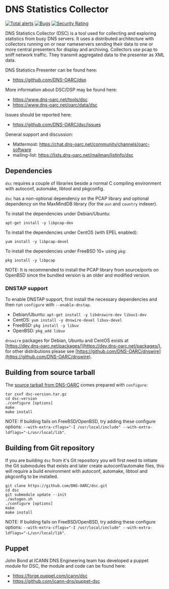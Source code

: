 # DNS Statistics Collector

[![Total alerts](https://img.shields.io/lgtm/alerts/g/DNS-OARC/dsc.svg?logo=lgtm&logoWidth=18)](https://lgtm.com/projects/g/DNS-OARC/dsc/alerts/) [![Bugs](https://sonarcloud.io/api/project_badges/measure?project=dns-oarc%3Adsc&metric=bugs)](https://sonarcloud.io/dashboard?id=dns-oarc%3Adsc) [![Security Rating](https://sonarcloud.io/api/project_badges/measure?project=dns-oarc%3Adsc&metric=security_rating)](https://sonarcloud.io/dashboard?id=dns-oarc%3Adsc)

DNS Statistics Collector (DSC) is a tool used for collecting and exploring
statistics from busy DNS servers.  It uses a distributed architecture with
collectors running on or near nameservers sending their data to one or more
central presenters for display and archiving.  Collectors use pcap to sniff
network traffic.  They transmit aggregated data to the presenter as XML data.

DNS Statistics Presenter can be found here:
- https://github.com/DNS-OARC/dsp

More information about DSC/DSP may be found here:
- https://www.dns-oarc.net/tools/dsc
- https://www.dns-oarc.net/oarc/data/dsc

Issues should be reported here:
- https://github.com/DNS-OARC/dsc/issues

General support and discussion:
- Mattermost: https://chat.dns-oarc.net/community/channels/oarc-software
- mailing-list: https://lists.dns-oarc.net/mailman/listinfo/dsc

## Dependencies

`dsc` requires a couple of libraries beside a normal C compiling
environment with autoconf, automake, libtool and pkgconfig.

`dsc` has a non-optional dependency on the PCAP library and optional
dependency on the MaxMindDB library (for the `asn` and `country` indexer).

To install the dependencies under Debian/Ubuntu:
```
apt-get install -y libpcap-dev
```

To install the dependencies under CentOS (with EPEL enabled):
```
yum install -y libpcap-devel
```

To install the dependencies under FreeBSD 10+ using `pkg`:
```
pkg install -y libpcap
```

NOTE: It is recommended to install the PCAP library from source/ports on
OpenBSD since the bundled version is an older and modified version.

### DNSTAP support

To enable DNSTAP support, first install the necessary dependencies and
then run `configure` with `--enable-dnstap`.

- Debian/Ubuntu: `apt-get install -y libdnswire-dev libuv1-dev`
- CentOS: `yum install -y dnswire-devel libuv-devel`
- FreeBSD: `pkg install -y libuv`
- OpenBSD: `pkg_add libuv`

`dnswire` packages for Debian, Ubuntu and CentOS exists at
[https://dev.dns-oarc.net/packages/](https://dev.dns-oarc.net/packages/),
for other distributions please see
[https://github.com/DNS-OARC/dnswire](https://github.com/DNS-OARC/dnswire).

## Building from source tarball

The [source tarball from DNS-OARC](https://www.dns-oarc.net/dsc/download)
comes prepared with `configure`:

```
tar zxvf dsc-version.tar.gz
cd dsc-version
./configure [options]
make
make install
```

NOTE: If building fails on FreeBSD/OpenBSD, try adding these configure
options: `--with-extra-cflags="-I /usr/local/include" --with-extra-ldflags="-L/usr/local/lib"`.

## Building from Git repository

If you are building `dsc` from it's Git repository you will first need
to initiate the Git submodules that exists and later create autoconf/automake
files, this will require a build environment with autoconf, automake, libtool
and pkgconfig to be installed.

```
git clone https://github.com/DNS-OARC/dsc.git
cd dsc
git submodule update --init
./autogen.sh
./configure [options]
make
make install
```

NOTE: If building fails on FreeBSD/OpenBSD, try adding these configure
options: `--with-extra-cflags="-I /usr/local/include" --with-extra-ldflags="-L/usr/local/lib"`.

## Puppet

John Bond at ICANN DNS Engineering team has developed a puppet module for DSC,
the module and code can be found here:
- https://forge.puppet.com/icann/dsc
- https://github.com/icann-dns/puppet-dsc
